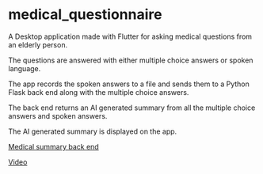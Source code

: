 # medical_questionnaire

A Desktop application made with Flutter for asking medical questions from an elderly person.

The questions are answered with either multiple choice answers or spoken language. 

The app records the spoken answers to a file and sends them to a Python Flask back end along with the multiple choice answers.

The back end returns an AI generated summary from all the multiple choice answers and spoken answers. 

The AI generated summary is displayed on the app.

[Medical summary back end](https://github.com/mabackma/medical_questionnaire_backend)

[Video](https://www.youtube.com/watch?v=LpVu0fCTQkw)

